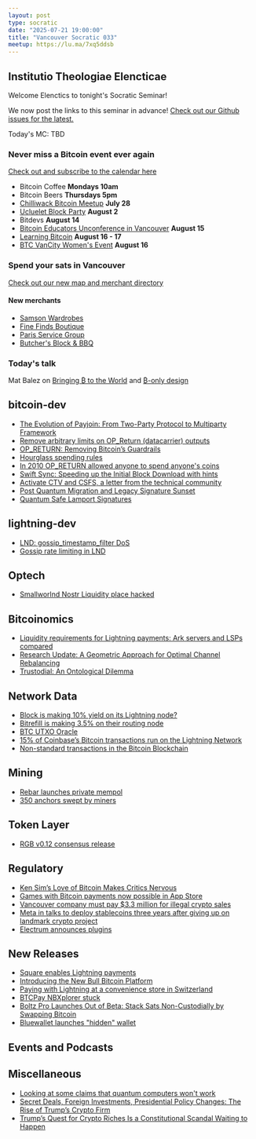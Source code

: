 ```yaml
---
layout: post
type: socratic
date: "2025-07-21 19:00:00"
title: "Vancouver Socratic 033"
meetup: https://lu.ma/7xq5ddsb
---
```


## Institutio Theologiae Elencticae

Welcome Elenctics to tonight's Socratic Seminar!

We now post the links to this seminar in advance! [Check out our Github issues for the latest.](https://github.com/VancouverBitdevs/VancouverBitdevs.github.io/issues)

Today's MC: TBD

### Never miss a Bitcoin event ever again

[Check out and subscribe to the calendar here](/calendar)

- Bitcoin Coffee **Mondays 10am**
- Bitcoin Beers **Thursdays 5pm**
- [Chilliwack Bitcoin Meetup](https://www.meetup.com/bitcoinprivilege/events/309058774/) **July 28**
- [Ucluelet Block Party](https://www.meetup.com/bitcoinvanisle/events/309303138/) **August 2**
- Bitdevs **August 14**
- [Bitcoin Educators Unconference in Vancouver](https://myfirstbitcoin.io/new-6th-bitcoin-educators-unconference-in-vancouver/) **August 15**
- [Learning Bitcoin](https://www.learningbitcoin.ca/) **August 16 - 17**
- [BTC VanCity Women's Event](https://www.meetup.com/btc_vancity/events/309823086/) **August 16**

### Spend your sats in Vancouver

[Check out our new map and merchant directory](/map)

#### New merchants

- [Samson Wardrobes](https://samsonwardrobes.com/)
- [Fine Finds Boutique](https://finefindsboutique.com/)
- [Paris Service Group](https://parisservicegroup.com/)
- [Butcher's Block & BBQ](https://butchersblockbbq.com/)

<!-- ### Today's talk -->

### Today's talk

Mat Balez on [Bringing ₿ to the World](https://spiralbtc.substack.com/p/bringing-to-the-world) and [₿-only design](https://bitcoin.design/guide/designing-products/units-and-symbols/#-only-format)

## bitcoin-dev

- [The Evolution of Payjoin: From Two-Party Protocol to Multiparty Framework](https://payjoindevkit.org/2025/03/18/the-evolution-of-payjoin/)
- [Remove arbitrary limits on OP_Return (datacarrier) outputs](https://github.com/bitcoin/bitcoin/pull/32359)
- [OP_RETURN: Removing Bitcoin’s Guardrails](https://farside.co.uk/remove-bitcoins-guardrails-the-op_return-limit/)
- [Hourglass spending rules](https://github.com/cryptoquick/bips/blob/hourglass/bip-hourglass.mediawiki)
- [In 2010 OP_RETURN allowed anyone to spend anyone's coins](https://stacker.news/items/968636)
- [Swift Sync: Speeding up the Initial Block Download with hints](https://delvingbitcoin.org/t/swiftsync-speeding-up-ibd-with-pre-generated-hints-poc/1562/2)
- [Activate CTV and CSFS, a letter from the technical community](https://ctv-csfs.com/)
- [Post Quantum Migration and Legacy Signature Sunset](https://github.com/jlopp/bips/blob/quantum_migration/bip-post-quantum-migration.mediawiki)
- [Quantum Safe Lamport Signatures](https://blog.bitmex.com/quantum-safe-lamport-signatures/)

## lightning-dev

- [LND: gossip_timestamp_filter DoS](https://morehouse.github.io/lightning/lnd-gossip-timestamp-filter-dos/)
- [Gossip rate limiting in LND](https://github.com/Roasbeef/lnd/blob/c9afe0058541cb7a270176e6ec85daab8bd4674f/docs/gossip_rate_limiting.md)

## Optech

- [Smallworlnd Nostr Liquidity place hacked](https://njump.me/nevent1qqsgtjfmhp4d0qz2efau8guv2c4p5cpsh3hzjgrzq3f55njgmju8lhczypwe8ymf9knyvku79g55ygmz0g5hue5dk99xy7s4jup8v4dev2nlyl20xmj)

## Bitcoinomics

- [Liquidity requirements for Lightning payments: Ark servers and LSPs compared](https://blog.second.tech/ark-liquidity-research-01/)
- [Research Update: A Geometric Approach for Optimal Channel Rebalancing](https://delvingbitcoin.org/t/research-update-a-geometric-approach-for-optimal-channel-rebalancing/1768)
- [Trustodial: An Ontological Dilemma](https://bitcoinmagazine.com/technical/trustodial-an-ontological-dilemma)

## Network Data

- [Block is making 10% yield on its Lightning node?](https://x.com/moneyball/status/1927786735800385725)
- [Bitrefill is making 3.5% on their routing node](https://x.com/bitrefill/status/1930217463779676334)
- [BTC UTXO Oracle](https://utxo.live/oracle/)
- [15% of Coinbase’s Bitcoin transactions run on the Lightning Network](https://atlas21.com/15-of-coinbases-bitcoin-transactions-run-on-the-lightning-network/)
- [Non-standard transactions in the Bitcoin Blockchain](https://x.com/mononautical/status/1918736597899428223)

## Mining

- [Rebar launches private mempol](https://x.com/RebarLabs/status/1904264396907397457)
- [350 anchors swept by miners](https://mempool.space/tx/3ec4d468651c8c44f9fbf84ce0de3c4fcd8730b2eeffe5c1e4c4f228cbb7a47d)

## Token Layer

- [RGB v0.12 consensus release](https://rgb.tech/blog/release-v0-12-consensus/)

## Regulatory

- [Ken Sim’s Love of Bitcoin Makes Critics Nervous](https://thetyee.ca/News/2025/07/21/Ken-Sim-Bitcoin-Critics-Nervous/)
- [Games with Bitcoin payments now possible in App Store](https://x.com/mandelduck/status/1932822884486885408)
- [Vancouver company must pay $3.3 million for illegal crypto sales](https://vancouversun.com/news/vancouver-company-pays-3-3-million-illegal-crypto-sales)
- [Meta in talks to deploy stablecoins three years after giving up on landmark crypto project](https://fortune.com/crypto/2025/05/08/meta-stablecoins-exploration-usdc-circle-diem-libra/)
- [Electrum announces plugins](https://x.com/electrumwallet/status/1935611155331874922)

## New Releases

- [Square enables Lightning payments](https://block.xyz/inside/block-to-roll-out-bitcoin-payments-on-square)
- [Introducing the New Bull Bitcoin Platform](https://www.bullbitcoin.com/blog/introducing-the-new-bull-bitcoin-platform)
- [Paying with Lightning at a convenience store in Switzerland](https://x.com/leinert/status/1916492839183126549)
- [BTCPay NBXplorer stuck](https://github.com/MetacoSA/NBitcoin/pull/1269)
- [Boltz Pro Launches Out of Beta: Stack Sats Non-Custodially by Swapping Bitcoin](https://blog.boltz.exchange/p/boltz-pro-launches-out-of-beta-stack)
- [Bluewallet launches "hidden" wallet](https://x.com/bluewalletio/status/1933159148323016968)

## Events and Podcasts



## Miscellaneous

- [Looking at some claims that quantum computers won't work](https://blog.cr.yp.to/20250118-flight.html)
- [Secret Deals, Foreign Investments, Presidential Policy Changes: The Rise of Trump’s Crypto Firm](https://www.nytimes.com/2025/04/29/us/politics/trump-crypto-world-liberty-financial.html)
- [Trump’s Quest for Crypto Riches Is a Constitutional Scandal Waiting to Happen](https://www.wired.com/story/trumps-quest-for-crypto-riches-is-a-constitutional-scandal-waiting-to-happen/)
